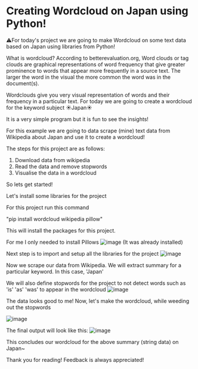 # Creating Wordcloud on Japan using Python!

⚠️For today's project we are going to make Wordcloud on some text data based on Japan using libraries from Python!

What is wordcloud?
According to betterevaluation.org, Word clouds or tag clouds are graphical representations of word frequency that give greater prominence to words that appear more frequently in a source text. The larger the word in the visual the more common the word was in the document(s).

Wordclouds give you very visual representation of words and their frequency in a particular text.
For today we are going to create a wordcloud for the keyword subject ☀️Japan☀️

It is a very simple program but it is fun to see the insights!

For this example we are going to data scrape (mine) text data from Wikipedia about Japan and use it to create a wordcloud! 

The steps for this project are as follows:
1. Download data from wikipedia
2. Read the data and remove stopwords
3. Visualise the data in a wordcloud

So lets get started!

Let's install some libraries for the project

For this project run this command

"pip install wordcloud wikipedia pillow"

This will install the packages for this project.

For me I only needed to install Pillows
![image](https://user-images.githubusercontent.com/110551323/221180850-b20b0863-0f4c-43ab-9948-99edd8c058c4.png)
(It was already installed)

Next step is to import and setup all the libraries for the project
![image](https://user-images.githubusercontent.com/110551323/221181376-3804b2dd-e3a2-4f98-aedc-9801a7767e59.png)



Now we scrape our data from Wikipedia.
We will extract summary for a particular keyword. In this case, 'Japan'

We will also define stopwords for the project to not detect words such as 'is' 'as' 'was' to appear in the wordcloud
![image](https://user-images.githubusercontent.com/110551323/221181501-f672e1de-0f77-44ec-8a03-8183a32b3a8a.png)

The data looks good to me!
Now, let's make the wordcloud, while weeding out the stopwords

![image](https://user-images.githubusercontent.com/110551323/221182031-fccbc99f-a80e-4fc0-b5db-efe4ae36c42b.png)

The final output will look like this:
![image](https://user-images.githubusercontent.com/110551323/221182128-58dc40c7-b482-4abc-99d3-9e976293fddf.png)

This concludes our wordcloud for the above summary (string data) on Japan~

Thank you for reading!
Feedback is always appreciated!

